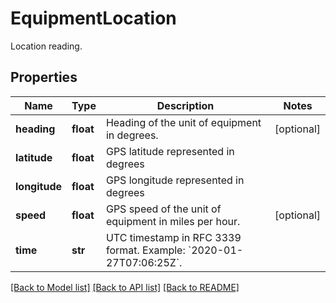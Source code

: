 # EquipmentLocation

Location reading.
## Properties
Name | Type | Description | Notes
------------ | ------------- | ------------- | -------------
**heading** | **float** | Heading of the unit of equipment in degrees. | [optional] 
**latitude** | **float** | GPS latitude represented in degrees | 
**longitude** | **float** | GPS longitude represented in degrees | 
**speed** | **float** | GPS speed of the unit of equipment in miles per hour. | [optional] 
**time** | **str** | UTC timestamp in RFC 3339 format. Example: &#x60;2020-01-27T07:06:25Z&#x60;. | 

[[Back to Model list]](../README.md#documentation-for-models) [[Back to API list]](../README.md#documentation-for-api-endpoints) [[Back to README]](../README.md)


